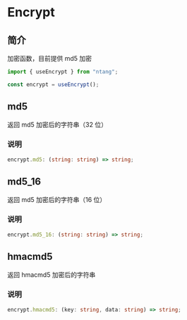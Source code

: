 # Encrypt

## 简介

加密函数，目前提供 md5 加密

```typescript
import { useEncrypt } from "ntang";

const encrypt = useEncrypt();
```

## md5

返回 md5 加密后的字符串（32 位）

### 说明

```typescript
encrypt.md5: (string: string) => string;
```

## md5_16

返回 md5 加密后的字符串（16 位）

### 说明

```typescript
encrypt.md5_16: (string: string) => string;
```

## hmacmd5

返回 hmacmd5 加密后的字符串

### 说明

```typescript
encrypt.hmacmd5: (key: string, data: string) => string;
```
